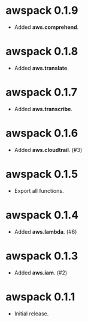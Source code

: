 # awspack 0.1.9

* Added **aws.comprehend**.

# awspack 0.1.8

* Added **aws.translate**.

# awspack 0.1.7

* Added **aws.transcribe**.

# awspack 0.1.6

* Added **aws.cloudtrail**. (#3)

# awspack 0.1.5

* Export all functions.

# awspack 0.1.4

* Added **aws.lambda**. (#6)

# awspack 0.1.3

* Added **aws.iam**. (#2)

# awspack 0.1.1

* Initial release.
